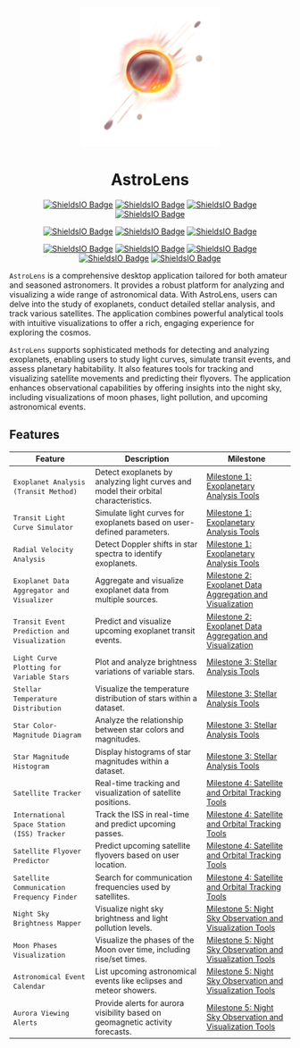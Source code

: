 <p align="center"><img src="public\astrolens.png" style="width: 250px; height: 250px;"></p>

<h1 align="center">AstroLens</h1>

<p align="center">
   <a href="https://www.python.org/">
      <img alt="ShieldsIO Badge" src="https://img.shields.io/badge/Python-3.12-44cc11?logo=python" /></a>
   <a href="...">
      <img alt="ShieldsIO Badge" src="https://img.shields.io/badge/Rust-grey?logo=rust" /></a>
   <a href="...">
      <img alt="ShieldsIO Badge" src="https://img.shields.io/badge/JavaScript-grey?logo=javascript" /></a>
   <a href="...">
      <img alt="ShieldsIO Badge" src="https://img.shields.io/badge/TypeScript-grey?logo=typescript" /></a>
</p>

<p align="center">
   <a href="https://github.com/xKabbe/astrolens/blob/master/LICENSE">
      <img alt="ShieldsIO Badge" src="https://img.shields.io/github/license/xKabbe/astrolens?label=License&color=yellow" /></a>
   <a href="https://github.com/xKabbe/astrolens/issues?q=is%3Aissue+is%3Aopen+">
      <img alt="ShieldsIO Badge" src="https://img.shields.io/github/issues-search/xKabbe/astrolens?query=is%3Aopen&label=Open%20Issues&color=yellow"></a>
   <a href="https://github.com/xKabbe/astrolens/issues?q=is%3Aissue+is%3Aclosed">
      <img alt="ShieldsIO Badge" src="https://img.shields.io/github/issues-search/xKabbe/astrolens?query=is%3Aclosed&label=Closed%20Issues&color=green"></a>
   <!-- <a href="https://github.com/xKabbe/astrolens/actions">
      <img alt="ShieldsIO Badge" src="https://img.shields.io/github/actions/workflow/status/xKabbe/astrolens/test_astrolens.yml?logo=github&label=Tests"></a> -->
   <!-- <a href="https://app.codecov.io/github/xKabbe/ascendify">
      <img alt="ShieldsIO Badge" src="https://img.shields.io/codecov/c/github/xKabbe/ascendify?logo=codecov&label=Codecov%20Coverage"></a> -->
</p>

<p align="center">
   <a href="https://github.com/xKabbe/astrolens/milestone/1">
      <img alt="ShieldsIO Badge" src="https://img.shields.io/github/milestones/progress-percent/xKabbe/astrolens/1"></a>
   <a href="https://github.com/xKabbe/astrolens/milestone/2">
      <img alt="ShieldsIO Badge" src="https://img.shields.io/github/milestones/progress-percent/xKabbe/astrolens/2"></a>
   <a href="https://github.com/xKabbe/astrolens/milestone/3">
      <img alt="ShieldsIO Badge" src="https://img.shields.io/github/milestones/progress-percent/xKabbe/astrolens/3"></a>
   <a href="https://github.com/xKabbe/astrolens/milestone/4">
      <img alt="ShieldsIO Badge" src="https://img.shields.io/github/milestones/progress-percent/xKabbe/astrolens/4"></a>
   <a href="https://github.com/xKabbe/astrolens/milestone/5">
      <img alt="ShieldsIO Badge" src="https://img.shields.io/github/milestones/progress-percent/xKabbe/astrolens/5"></a>
</p>

`AstroLens` is a comprehensive desktop application tailored for both amateur and seasoned astronomers. It provides a robust platform for analyzing and visualizing a wide range of astronomical data. With AstroLens, users can delve into the study of exoplanets, conduct detailed stellar analysis, and track various satellites. The application combines powerful analytical tools with intuitive visualizations to offer a rich, engaging experience for exploring the cosmos.

`AstroLens` supports sophisticated methods for detecting and analyzing exoplanets, enabling users to study light curves, simulate transit events, and assess planetary habitability. It also features tools for tracking and visualizing satellite movements and predicting their flyovers. The application enhances observational capabilities by offering insights into the night sky, including visualizations of moon phases, light pollution, and upcoming astronomical events.

## Features

| Feature | Description | Milestone |
| ------- | ----------- | --------- |
| `Exoplanet Analysis (Transit Method)` | Detect exoplanets by analyzing light curves and model their orbital characteristics. | [Milestone 1: Exoplanetary Analysis Tools](https://github.com/xKabbe/astrolens/milestone/2) |
| `Transit Light Curve Simulator` | Simulate light curves for exoplanets based on user-defined parameters. | [Milestone 1: Exoplanetary Analysis Tools](https://github.com/xKabbe/astrolens/milestone/2) |
| `Radial Velocity Analysis` | Detect Doppler shifts in star spectra to identify exoplanets. | [Milestone 1: Exoplanetary Analysis Tools](https://github.com/xKabbe/astrolens/milestone/2) |
| `Exoplanet Data Aggregator and Visualizer` | Aggregate and visualize exoplanet data from multiple sources. | [Milestone 2: Exoplanet Data Aggregation and Visualization](https://github.com/xKabbe/astrolens/milestone/3) |
| `Transit Event Prediction and Visualization` | Predict and visualize upcoming exoplanet transit events. | [Milestone 2: Exoplanet Data Aggregation and Visualization](https://github.com/xKabbe/astrolens/milestone/3) |
| `Light Curve Plotting for Variable Stars` | Plot and analyze brightness variations of variable stars. | [Milestone 3: Stellar Analysis Tools](https://github.com/xKabbe/astrolens/milestone/4) |
| `Stellar Temperature Distribution` | Visualize the temperature distribution of stars within a dataset. | [Milestone 3: Stellar Analysis Tools](https://github.com/xKabbe/astrolens/milestone/4) |
| `Star Color-Magnitude Diagram` | Analyze the relationship between star colors and magnitudes. | [Milestone 3: Stellar Analysis Tools](https://github.com/xKabbe/astrolens/milestone/4) |
| `Star Magnitude Histogram` | Display histograms of star magnitudes within a dataset. | [Milestone 3: Stellar Analysis Tools](https://github.com/xKabbe/astrolens/milestone/4) |
| `Satellite Tracker` | Real-time tracking and visualization of satellite positions. | [Milestone 4: Satellite and Orbital Tracking Tools](https://github.com/xKabbe/astrolens/milestone/5) |
| `International Space Station (ISS) Tracker` | Track the ISS in real-time and predict upcoming passes. | [Milestone 4: Satellite and Orbital Tracking Tools](https://github.com/xKabbe/astrolens/milestone/5) |
| `Satellite Flyover Predictor` | Predict upcoming satellite flyovers based on user location. | [Milestone 4: Satellite and Orbital Tracking Tools](https://github.com/xKabbe/astrolens/milestone/5) |
| `Satellite Communication Frequency Finder` | Search for communication frequencies used by satellites. | [Milestone 4: Satellite and Orbital Tracking Tools](https://github.com/xKabbe/astrolens/milestone/5) |
| `Night Sky Brightness Mapper` | Visualize night sky brightness and light pollution levels. | [Milestone 5: Night Sky Observation and Visualization Tools](https://github.com/xKabbe/astrolens/milestone/6) |
| `Moon Phases Visualization` | Visualize the phases of the Moon over time, including rise/set times. | [Milestone 5: Night Sky Observation and Visualization Tools](https://github.com/xKabbe/astrolens/milestone/6) |
| `Astronomical Event Calendar` | List upcoming astronomical events like eclipses and meteor showers. | [Milestone 5: Night Sky Observation and Visualization Tools](https://github.com/xKabbe/astrolens/milestone/6) |
| `Aurora Viewing Alerts` | Provide alerts for aurora visibility based on geomagnetic activity forecasts. | [Milestone 5: Night Sky Observation and Visualization Tools](https://github.com/xKabbe/astrolens/milestone/6) |

